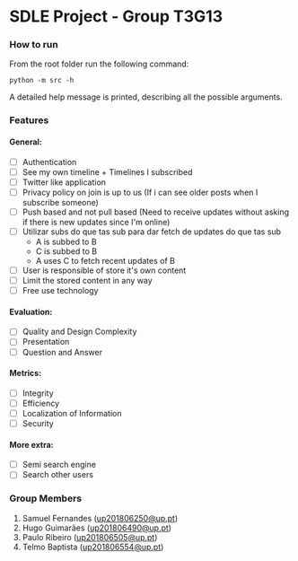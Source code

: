 # SDLE Project - Group T3G13

### How to run

From the root folder run the following command:

```properties
python -m src -h
```

A detailed help message is printed, describing all the possible arguments.

### Features
#### General:
- [ ] Authentication
- [ ] See my own timeline + Timelines I subscribed
- [ ] Twitter like application
- [ ] Privacy policy on join is up to us (If i can see older posts when I subscribe someone)
- [ ] Push based and not pull based (Need to receive updates without asking if there is new updates since I'm online) 
- [ ] Utilizar subs do que tas sub para dar fetch de updates do que tas sub
    - A is subbed to B
    - C is subbed to B
    - A uses C to fetch recent updates of B
- [ ] User is responsible of store it's own content
- [ ] Limit the stored content in any way
- [ ] Free use technology

#### Evaluation:
- [ ] Quality and Design Complexity
- [ ] Presentation
- [ ] Question and Answer

#### Metrics:
- [ ] Integrity
- [ ] Efficiency
- [ ] Localization of Information
- [ ] Security

#### More extra:
- [ ] Semi search engine
- [ ] Search other users

### Group Members
1. Samuel Fernandes (up201806250@up.pt)
2. Hugo Guimarães  (up201806490@up.pt)
3. Paulo Ribeiro (up201806505@up.pt)
4. Telmo Baptista (up201806554@up.pt)
